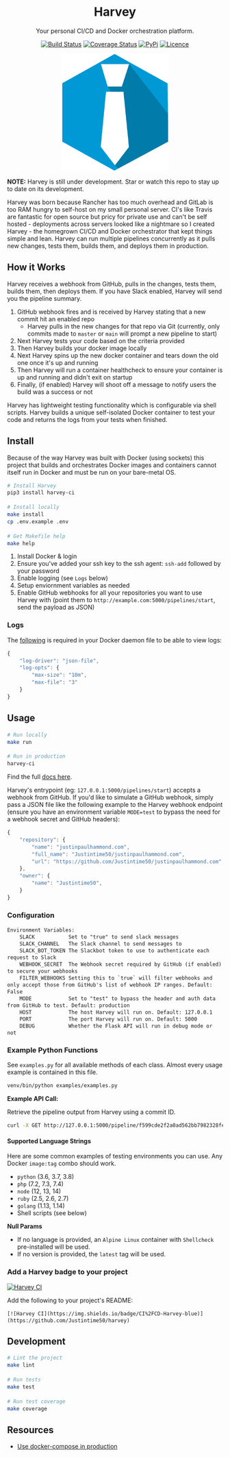 <div align="center">

# Harvey

Your personal CI/CD and Docker orchestration platform.

[![Build Status](https://github.com/Justintime50/harvey/workflows/build/badge.svg)](https://github.com/Justintime50/harvey/actions)
[![Coverage Status](https://coveralls.io/repos/github/Justintime50/harvey/badge.svg?branch=main)](https://coveralls.io/github/Justintime50/harvey?branch=main)
[![PyPi](https://img.shields.io/pypi/v/harvey-ci)](https://pypi.org/project/harvey-ci/)
[![Licence](https://img.shields.io/github/license/justintime50/harvey)](LICENSE)

<img src="assets/showcase.png">

</div>

**NOTE:** Harvey is still under development. Star or watch this repo to stay up to date on its development.

Harvey was born because Rancher has too much overhead and GitLab is too RAM hungry to self-host on my small personal server. CI's like Travis are fantastic for open source but pricy for private use and can't be self hosted - deployments across servers looked like a nightmare so I created Harvey - the homegrown CI/CD and Docker orchestrator that kept things simple and lean. Harvey can run multiple pipelines concurrently as it pulls new changes, tests them, builds them, and deploys them in production.

## How it Works

Harvey receives a webhook from GitHub, pulls in the changes, tests them, builds them, then deploys them. If you have Slack enabled, Harvey will send you the pipeline summary.

1. GitHub webhook fires and is received by Harvey stating that a new commit hit an enabled repo
    * Harvey pulls in the new changes for that repo via Git (currently, only commits made to `master` or `main` will prompt a new pipeline to start)
1. Next Harvey tests your code based on the criteria provided
1. Then Harvey builds your docker image locally
1. Next Harvey spins up the new docker container and tears down the old one once it's up and running
1. Then Harvey will run a container healthcheck to ensure your container is up and running and didn't exit on startup
1. Finally, (if enabled) Harvey will shoot off a message to notify users the build was a success or not

Harvey has lightweight testing functionality which is configurable via shell scripts. Harvey builds a unique self-isolated Docker container to test your code and returns the logs from your tests when finished.

## Install

Because of the way Harvey was built with Docker (using sockets) this project that builds and orchestrates Docker images and containers cannot itself run in Docker and must be run on your bare-metal OS.

```bash
# Install Harvey
pip3 install harvey-ci

# Install locally
make install
cp .env.example .env

# Get Makefile help
make help
```

1. Install Docker & login
1. Ensure you've added your ssh key to the ssh agent: `ssh-add` followed by your password
1. Enable logging (see `Logs` below)
1. Setup enviornment variables as needed
1. Enable GitHub webhooks for all your repositories you want to use Harvey with (point them to `http://example.com:5000/pipelines/start`, send the payload as JSON)

### Logs

The [following](https://docs.docker.com/config/containers/logging/json-file/#usage) is required in your Docker daemon file to be able to view logs:

```js
{
    "log-driver": "json-file",
    "log-opts": {
        "max-size": "10m",
        "max-file": "3" 
    }
}
```

## Usage

```bash
# Run locally
make run

# Run in production
harvey-ci
```

Find the full [docs here](docs/README.md). 

Harvey's entrypoint (eg: `127.0.0.1:5000/pipelines/start`) accepts a webhook from GitHub. If you'd like to simulate a GitHub webhook, simply pass a JSON file like the following example to the Harvey webhook endpoint (ensure you have an environment variable `MODE=test` to bypass the need for a webhook secret and GitHub headers):

```javascript
{
    "repository": {
        "name": "justinpaulhammond.com",
        "full_name": "Justintime50/justinpaulhammond.com",
        "url": "https://github.com/Justintime50/justinpaulhammond.com",
    },
    "owner": {
        "name": "Justintime50",
    }
}
```

### Configuration

```
Environment Variables:
    SLACK           Set to "true" to send slack messages
    SLACK_CHANNEL   The Slack channel to send messages to
    SLACK_BOT_TOKEN The Slackbot token to use to authenticate each request to Slack
    WEBHOOK_SECRET  The Webhook secret required by GitHub (if enabled) to secure your webhooks
    FILTER_WEBHOOKS Setting this to `true` will filter webhooks and only accept those from GitHub's list of webhook IP ranges. Default: False
    MODE            Set to "test" to bypass the header and auth data from GitHub to test. Default: production
    HOST            The host Harvey will run on. Default: 127.0.0.1
    PORT            The port Harvey will run on. Default: 5000
    DEBUG           Whether the Flask API will run in debug mode or not
```

### Example Python Functions

See `examples.py` for all available methods of each class. Almost every usage example is contained in this file.

```bash
venv/bin/python examples/examples.py
```

**Example API Call:**

Retrieve the pipeline output from Harvey using a commit ID.

```bash
curl -X GET http://127.0.0.1:5000/pipeline/f599cde2f2a0ad562bb7982328fe0aeee9d22b1c
```

#### Supported Language Strings

Here are some common examples of testing environments you can use. Any Docker `image:tag` combo should work.

- `python` (3.6, 3.7, 3.8)
- `php` (7.2, 7.3, 7.4)
- `node` (12, 13, 14)
- `ruby` (2.5, 2.6, 2.7)
- `golang` (1.13, 1.14)
- Shell scripts (see below)

**Null Params**
- If no language is provided, an `Alpine Linux` container with `Shellcheck` pre-installed will be used.
- If no version is provided, the `latest` tag will be used.

### Add a Harvey badge to your project

[![Harvey CI](https://img.shields.io/badge/CI%2FCD-Harvey-blue)](https://github.com/Justintime50/harvey)

Add the following to your project's README:

```
[![Harvey CI](https://img.shields.io/badge/CI%2FCD-Harvey-blue)](https://github.com/Justintime50/harvey)
```

## Development

```bash
# Lint the project
make lint

# Run tests
make test

# Run test coverage
make coverage
```

## Resources

- [Use docker-compose in production](https://docs.docker.com/compose/production/)
